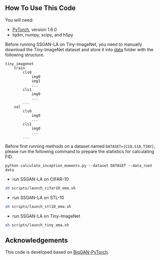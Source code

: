 ## How To Use This Code
You will need:

- [PyTorch](https://PyTorch.org/), version 1.6.0
- tqdm, numpy, scipy, and h5py

Before running SSGAN-LA on Tiny-ImageNet, you need to manually download the Tiny-ImageNet dataset and store it into [data](./) folder with the following structure.

```
tiny_imagenet
    train
        cls0
            img0
            img1
            ...
        cls1
            img0
            ...
        ...
    val
        cls0
            img0
            ...
        cls1
            img0
            ...
        ...
```

Before first running methods on a dataset named `DATASET={C10,S10,TINY}`, please run the following command to prepare the statistics for calculating FID.

```shell
python calculate_inception_moments.py --dataset DATASET --data_root data
```

- run SSGAN-LA on CIFAR-10

```sh
sh scripts/launch_cifar10_ema.sh
```

- run SSGAN-LA on STL-10

```sh
sh scripts/launch_stl10_ema.sh
```

- run SSGAN-LA on Tiny-ImageNet

```sh
sh scripts/launch_tiny_ema.sh
```

## Acknowledgements

This code is developed based on [BigGAN-PyTorch](https://github.com/ajbrock/BigGAN-PyTorch).
